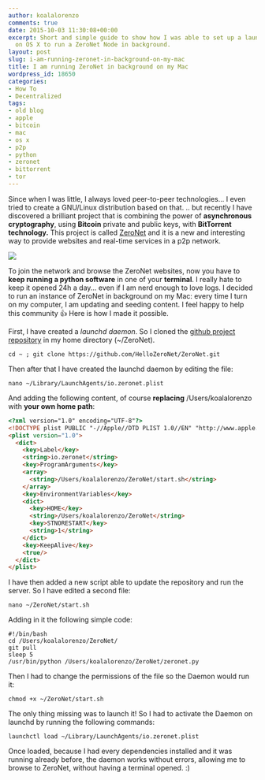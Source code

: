 ```yaml
---
author: koalalorenzo
comments: true
date: 2015-10-03 11:30:08+00:00
excerpt: Short and simple guide to show how I was able to set up a launchd daemon
  on OS X to run a ZeroNet Node in background.
layout: post
slug: i-am-running-zeronet-in-background-on-my-mac
title: I am running ZeroNet in background on my Mac
wordpress_id: 18650
categories:
- How To
- Decentralized
tags:
- old blog
- apple
- bitcoin
- mac
- os x
- p2p
- python
- zeronet
- bittorrent
- tor
---
```


Since when I was little, I always loved peer-to-peer technologies... I even tried to create a GNU/Linux distribution based on that. .. but recently I have discovered a brilliant project that is combining the power of **asynchronous cryptography**, using **Bitcoin** private and public keys, with **BitTorrent technology.** This project is called [ZeroNet](http://zeronet.io) and it is a new and interesting way to provide websites and real-time services in a p2p network. <!--more-->

![](cover_zeronet.webp)

To join the network and browse the ZeroNet websites, now you have to **keep running a python software** in one of your **terminal**. I really hate to keep it opened 24h a day... even if I am nerd enough to love logs. I decided to run an instance of ZeroNet in background on my Mac: every time I turn on my computer, I am updating and seeding content. I feel happy to help this community 👍 Here is how I made it possible. <!--more-->

First, I have created a _launchd daemon_. So I cloned the [github project repository](https://github.com/HelloZeroNet/ZeroNet) in my home directory (~/ZeroNet).

```shell
cd ~ ; git clone https://github.com/HelloZeroNet/ZeroNet.git
```

Then after that I have created the launchd daemon by editing the file:

```
nano ~/Library/LaunchAgents/io.zeronet.plist
```

And adding the following content, of course **replacing** /Users/koalalorenzo with **your own home path**:

```html
<?xml version="1.0" encoding="UTF-8"?>
<!DOCTYPE plist PUBLIC "-//Apple//DTD PLIST 1.0//EN" "http://www.apple.com/DTDs/PropertyList-1.0.dtd">
<plist version="1.0">
  <dict>
    <key>Label</key>
    <string>io.zeronet</string>
    <key>ProgramArguments</key>
    <array>
      <string>/Users/koalalorenzo/ZeroNet/start.sh</string>
    </array>
    <key>EnvironmentVariables</key>
    <dict>
      <key>HOME</key>
      <string>/Users/koalalorenzo/ZeroNet</string>
      <key>STNORESTART</key>
      <string>1</string>
    </dict>
    <key>KeepAlive</key>
    <true/>
  </dict>
</plist>
```

I have then added a new script able to update the repository and run the server. So I have edited a second file:

```shell
nano ~/ZeroNet/start.sh
```

Adding in it the following simple code:

```shell
#!/bin/bash
cd /Users/koalalorenzo/ZeroNet/
git pull
sleep 5
/usr/bin/python /Users/koalalorenzo/ZeroNet/zeronet.py
```
Then I had to change the permissions of the file so the Daemon would run it:

```shell
chmod +x ~/ZeroNet/start.sh
```

The only thing missing was to launch it! So I had to activate the Daemon on launchd by running the following commands:

```shell
launchctl load ~/Library/LaunchAgents/io.zeronet.plist
```

Once loaded, because I had every dependencies installed and it was running already before, the daemon works without errors, allowing me to browse to ZeroNet, without having a terminal opened. :)
